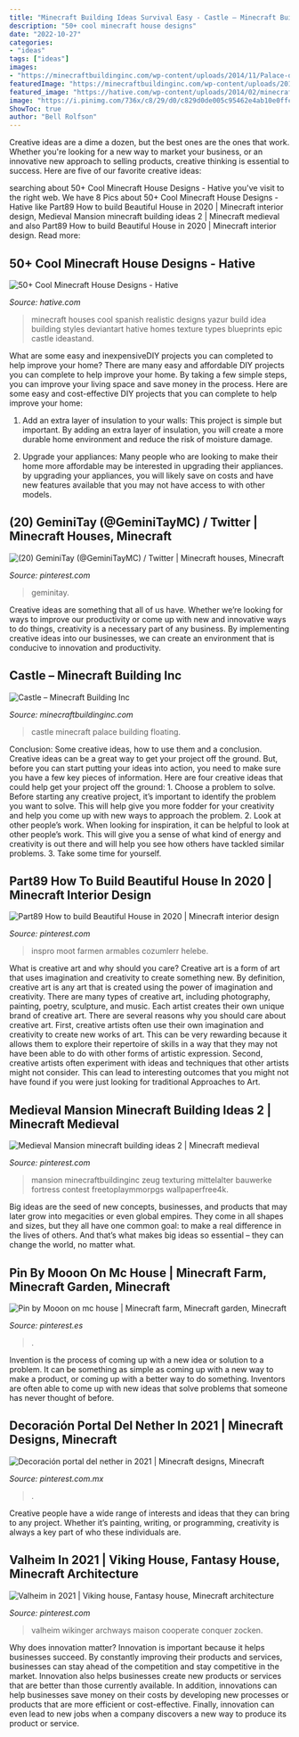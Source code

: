 ```yaml
---
title: "Minecraft Building Ideas Survival Easy - Castle – Minecraft Building Inc"
description: "50+ cool minecraft house designs"
date: "2022-10-27"
categories:
- "ideas"
tags: ["ideas"]
images:
- "https://minecraftbuildinginc.com/wp-content/uploads/2014/11/Palace-of-Life-Floating-castle-minecraft-building-ideas-640x330.jpg"
featuredImage: "https://minecraftbuildinginc.com/wp-content/uploads/2014/11/Palace-of-Life-Floating-castle-minecraft-building-ideas-640x330.jpg"
featured_image: "https://hative.com/wp-content/uploads/2014/02/minecraft-houses/spanish-house-idea-19.jpg"
image: "https://i.pinimg.com/736x/c8/29/d0/c829d0de005c95462e4ab10e0ffcbb8e.jpg"
ShowToc: true
author: "Bell Rolfson"
---
```



Creative ideas are a dime a dozen, but the best ones are the ones that work. Whether you're looking for a new way to market your business, or an innovative new approach to selling products, creative thinking is essential to success. Here are five of our favorite creative ideas:

	

		
searching about 50+ Cool Minecraft House Designs - Hative you've visit to the right web. We have 8 Pics about 50+ Cool Minecraft House Designs - Hative like Part89 How to build Beautiful House in 2020 | Minecraft interior design, Medieval Mansion minecraft building ideas 2 | Minecraft medieval and also Part89 How to build Beautiful House in 2020 | Minecraft interior design. Read more:
		
    
## 50+ Cool Minecraft House Designs - Hative

<img loading=lazy src="https://hative.com/wp-content/uploads/2014/02/minecraft-houses/spanish-house-idea-19.jpg" onerror="this.onerror=null;this.src='https://tse3.mm.bing.net/th?id=OIP.Yn_ZFEbbg7cg8Y6uheUVJwHaEL&amp;pid=15.1';" alt="50+ Cool Minecraft House Designs - Hative">

_Source: hative.com_

>minecraft houses cool spanish realistic designs yazur build idea building styles deviantart hative homes texture types blueprints epic castle ideastand. 

	

What are some easy and inexpensiveDIY projects you can completed to help improve your home?
There are many easy and affordable DIY projects you can complete to help improve your home. By taking a few simple steps, you can improve your living space and save money in the process. Here are some easy and cost-effective DIY projects that you can complete to help improve your home: 
1. Add an extra layer of insulation to your walls: This project is simple but important. By adding an extra layer of insulation, you will create a more durable home environment and reduce the risk of moisture damage. 

2. Upgrade your appliances: Many people who are looking to make their home more affordable may be interested in upgrading their appliances. by upgrading your appliances, you will likely save on costs and have new features available that you may not have access to with other models. 


    
## (20) GeminiTay (@GeminiTayMC) / Twitter | Minecraft Houses, Minecraft

<img loading=lazy src="https://i.pinimg.com/736x/a1/58/bc/a158bcc48831ce5bf5c6f8819b4629fa.jpg" onerror="this.onerror=null;this.src='https://tse1.mm.bing.net/th?id=OIP.ceYArnYBDwcfA65xQQVCxQHaD_&amp;pid=15.1';" alt="(20) GeminiTay (@GeminiTayMC) / Twitter | Minecraft houses, Minecraft">

_Source: pinterest.com_

>geminitay. 

	

Creative ideas are something that all of us have. Whether we’re looking for ways to improve our productivity or come up with new and innovative ways to do things, creativity is a necessary part of any business. By implementing creative ideas into our businesses, we can create an environment that is conducive to innovation and productivity.

    
## Castle – Minecraft Building Inc

<img loading=lazy src="https://minecraftbuildinginc.com/wp-content/uploads/2014/11/Palace-of-Life-Floating-castle-minecraft-building-ideas-640x330.jpg" onerror="this.onerror=null;this.src='https://tse2.mm.bing.net/th?id=OIP.bOBo9MLXysxjtOrWMoyFMgHaD0&amp;pid=15.1';" alt="Castle – Minecraft Building Inc">

_Source: minecraftbuildinginc.com_

>castle minecraft palace building floating. 

	

Conclusion: Some creative ideas, how to use them and a conclusion.
Creative ideas can be a great way to get your project off the ground. But, before you can start putting your ideas into action, you need to make sure you have a few key pieces of information. Here are four creative ideas that could help get your project off the ground: 1. Choose a problem to solve. Before starting any creative project, it’s important to identify the problem you want to solve. This will help give you more fodder for your creativity and help you come up with new ways to approach the problem. 2. Look at other people’s work. When looking for inspiration, it can be helpful to look at other people’s work. This will give you a sense of what kind of energy and creativity is out there and will help you see how others have tackled similar problems. 3. Take some time for yourself.

    
## Part89 How To Build Beautiful House In 2020 | Minecraft Interior Design

<img loading=lazy src="https://i.pinimg.com/736x/17/c4/56/17c456519d6faed3577340e87ba408b7.jpg" onerror="this.onerror=null;this.src='https://tse3.mm.bing.net/th?id=OIP.Hox3mt85C7SgUrAru9T2sQHaNK&amp;pid=15.1';" alt="Part89 How to build Beautiful House in 2020 | Minecraft interior design">

_Source: pinterest.com_

>inspro moot farmen armables cozumlerr helebe. 

	

What is creative art and why should you care?
Creative art is a form of art that uses imagination and creativity to create something new. By definition, creative art is any art that is created using the power of imagination and creativity. There are many types of creative art, including photography, painting, poetry, sculpture, and music. Each artist creates their own unique brand of creative art.
There are several reasons why you should care about creative art. First, creative artists often use their own imagination and creativity to create new works of art. This can be very rewarding because it allows them to explore their repertoire of skills in a way that they may not have been able to do with other forms of artistic expression. Second, creative artists often experiment with ideas and techniques that other artists might not consider. This can lead to interesting outcomes that you might not have found if you were just looking for traditional Approaches to Art.

    
## Medieval Mansion Minecraft Building Ideas 2 | Minecraft Medieval

<img loading=lazy src="https://i.pinimg.com/736x/6c/f0/d3/6cf0d311babd6f6616e8bf83af305c90.jpg" onerror="this.onerror=null;this.src='https://tse4.mm.bing.net/th?id=OIP.1mlefNOyPY_eRMrp0eyHuwHaFj&amp;pid=15.1';" alt="Medieval Mansion minecraft building ideas 2 | Minecraft medieval">

_Source: pinterest.com_

>mansion minecraftbuildinginc zeug texturing mittelalter bauwerke fortress contest freetoplaymmorpgs wallpaperfree4k. 

	

Big ideas are the seed of new concepts, businesses, and products that may later grow into megacities or even global empires. They come in all shapes and sizes, but they all have one common goal: to make a real difference in the lives of others. And that’s what makes big ideas so essential – they can change the world, no matter what.

    
## Pin By Mooon On Mc House | Minecraft Farm, Minecraft Garden, Minecraft

<img loading=lazy src="https://i.pinimg.com/736x/4b/5c/5d/4b5c5d8c1b514dc691605480c20f5b33.jpg" onerror="this.onerror=null;this.src='https://tse3.mm.bing.net/th?id=OIP.hg-S5DqfGqnqnfR575iRKgHaD7&amp;pid=15.1';" alt="Pin by Mooon on mc house | Minecraft farm, Minecraft garden, Minecraft">

_Source: pinterest.es_

>. 

	

Invention is the process of coming up with a new idea or solution to a problem. It can be something as simple as coming up with a new way to make a product, or coming up with a better way to do something. Inventors are often able to come up with new ideas that solve problems that someone has never thought of before.

    
## Decoración Portal Del Nether In 2021 | Minecraft Designs, Minecraft

<img loading=lazy src="https://i.pinimg.com/736x/c8/29/d0/c829d0de005c95462e4ab10e0ffcbb8e.jpg" onerror="this.onerror=null;this.src='https://tse2.mm.bing.net/th?id=OIP.r6_esRqfK4zGTBNRL-Ju3wHaEK&amp;pid=15.1';" alt="Decoración portal del nether in 2021 | Minecraft designs, Minecraft">

_Source: pinterest.com.mx_

>. 

	

Creative people have a wide range of interests and ideas that they can bring to any project. Whether it’s painting, writing, or programming, creativity is always a key part of who these individuals are.

    
## Valheim In 2021 | Viking House, Fantasy House, Minecraft Architecture

<img loading=lazy src="https://i.pinimg.com/736x/75/6d/7b/756d7b7846379989a4501d2bc3690181.jpg" onerror="this.onerror=null;this.src='https://tse3.mm.bing.net/th?id=OIP.NoQJznqMKn7EIu9OyUY1ygHaEK&amp;pid=15.1';" alt="Valheim in 2021 | Viking house, Fantasy house, Minecraft architecture">

_Source: pinterest.com_

>valheim wikinger archways maison cooperate conquer zocken. 

	

Why does innovation matter?
Innovation is important because it helps businesses succeed. By constantly improving their products and services, businesses can stay ahead of the competition and stay competitive in the market. Innovation also helps businesses create new products or services that are better than those currently available. In addition, innovations can help businesses save money on their costs by developing new processes or products that are more efficient or cost-effective. Finally, innovation can even lead to new jobs when a company discovers a new way to produce its product or service.

